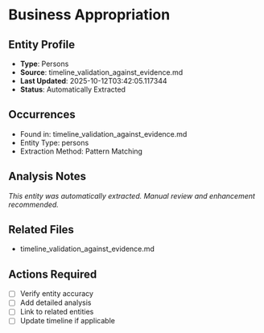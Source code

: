 # Business Appropriation

## Entity Profile
- **Type**: Persons
- **Source**: timeline_validation_against_evidence.md
- **Last Updated**: 2025-10-12T03:42:05.117344
- **Status**: Automatically Extracted

## Occurrences
- Found in: timeline_validation_against_evidence.md
- Entity Type: persons
- Extraction Method: Pattern Matching

## Analysis Notes
*This entity was automatically extracted. Manual review and enhancement recommended.*

## Related Files
- timeline_validation_against_evidence.md

## Actions Required
- [ ] Verify entity accuracy
- [ ] Add detailed analysis
- [ ] Link to related entities
- [ ] Update timeline if applicable
